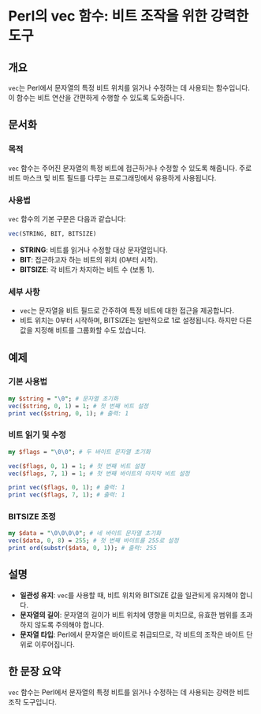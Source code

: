 <!--
Meta Description: # Perl의 vec 함수: 비트 조작을 위한 강력한 도구 ## 개요 `vec`는 Perl에서 문자열의 특정 비트 위치를 읽거나 수정하는 데 사용되는 함수입니다. 이 함수는 비트 연산을 간편하게 수행할 수 있도록 도와줍니다. ## 문서화 ### 목적 `vec` 함수는 ...
Meta Keywords: vec, 문자열의, string, flags, perl
-->

# Perl의 vec 함수: 비트 조작을 위한 강력한 도구

## 개요
`vec`는 Perl에서 문자열의 특정 비트 위치를 읽거나 수정하는 데 사용되는 함수입니다. 이 함수는 비트 연산을 간편하게 수행할 수 있도록 도와줍니다.

## 문서화
### 목적
`vec` 함수는 주어진 문자열의 특정 비트에 접근하거나 수정할 수 있도록 해줍니다. 주로 비트 마스크 및 비트 필드를 다루는 프로그래밍에서 유용하게 사용됩니다.

### 사용법
`vec` 함수의 기본 구문은 다음과 같습니다:

```perl
vec(STRING, BIT, BITSIZE)
```

- **STRING**: 비트를 읽거나 수정할 대상 문자열입니다.
- **BIT**: 접근하고자 하는 비트의 위치 (0부터 시작).
- **BITSIZE**: 각 비트가 차지하는 비트 수 (보통 1).

### 세부 사항
- `vec`는 문자열을 비트 필드로 간주하여 특정 비트에 대한 접근을 제공합니다.
- 비트 위치는 0부터 시작하며, BITSIZE는 일반적으로 1로 설정됩니다. 하지만 다른 값을 지정해 비트를 그룹화할 수도 있습니다.

## 예제
### 기본 사용법
```perl
my $string = "\0"; # 문자열 초기화
vec($string, 0, 1) = 1; # 첫 번째 비트 설정
print vec($string, 0, 1); # 출력: 1
```

### 비트 읽기 및 수정
```perl
my $flags = "\0\0"; # 두 바이트 문자열 초기화

vec($flags, 0, 1) = 1; # 첫 번째 비트 설정
vec($flags, 7, 1) = 1; # 첫 번째 바이트의 마지막 비트 설정

print vec($flags, 0, 1); # 출력: 1
print vec($flags, 7, 1); # 출력: 1
```

### BITSIZE 조정
```perl
my $data = "\0\0\0\0"; # 네 바이트 문자열 초기화
vec($data, 0, 8) = 255; # 첫 번째 바이트를 255로 설정
print ord(substr($data, 0, 1)); # 출력: 255
```

## 설명
- **일관성 유지**: `vec`를 사용할 때, 비트 위치와 BITSIZE 값을 일관되게 유지해야 합니다.
- **문자열의 길이**: 문자열의 길이가 비트 위치에 영향을 미치므로, 유효한 범위를 초과하지 않도록 주의해야 합니다.
- **문자열 타입**: Perl에서 문자열은 바이트로 취급되므로, 각 비트의 조작은 바이트 단위로 이루어집니다.

## 한 문장 요약
`vec` 함수는 Perl에서 문자열의 특정 비트를 읽거나 수정하는 데 사용되는 강력한 비트 조작 도구입니다.